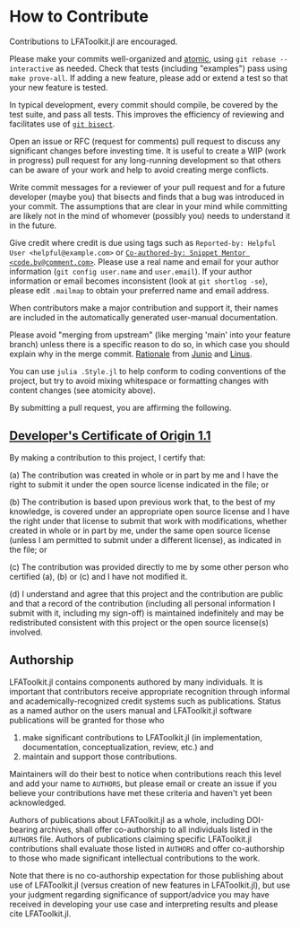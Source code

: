 # How to Contribute

Contributions to LFAToolkit.jl are encouraged.
<!---
Please use a pull request to the appropriate branch ('stable' for backward-compatible bug fixes for the last stable release, main' for new features and everything else).
-->
Please make your commits well-organized and [atomic](https://en.wikipedia.org/wiki/Atomic_commit#Atomic_commit_convention), using `git rebase --interactive` as needed.
Check that tests (including "examples") pass using `make prove-all`.
If adding a new feature, please add or extend a test so that your new feature is tested.

In typical development, every commit should compile, be covered by the test suite, and pass all tests.
This improves the efficiency of reviewing and facilitates use of [`git bisect`](https://git-scm.com/docs/git-bisect).

Open an issue or RFC (request for comments) pull request to discuss any significant changes before investing time.
It is useful to create a WIP (work in progress) pull request for any long-running development so that others can be aware of your work and help to avoid creating merge conflicts.

Write commit messages for a reviewer of your pull request and for a future developer (maybe you) that bisects and finds that a bug was introduced in your commit.
The assumptions that are clear in your mind while committing are likely not in the mind of whomever (possibly you) needs to understand it in the future.

Give credit where credit is due using tags such as `Reported-by: Helpful User <helpful@example.com>` or [`Co-authored-by: Snippet Mentor <code.by@comment.com>`](https://help.github.com/en/github/committing-changes-to-your-project/creating-a-commit-with-multiple-authors#creating-co-authored-commits-on-the-command-line).
Please use a real name and email for your author information (`git config user.name` and `user.email`).
If your author information or email becomes inconsistent (look at `git shortlog -se`), please edit `.mailmap` to obtain your preferred name and email address.

When contributors make a major contribution and support it, their names are included in the automatically generated user-manual documentation.

Please avoid "merging from upstream" (like merging 'main' into your feature branch) unless there is a specific reason to do so, in which case you should explain why in the merge commit.
[Rationale](https://lwn.net/Articles/328436/) from
[Junio](https://gitster.livejournal.com/42247.html) and
[Linus](http://yarchive.net/comp/linux/git_merges_from_upstream.html).

You can use `julia .Style.jl` to help conform to coding conventions of the project, but try to avoid mixing whitespace or formatting changes with content changes (see atomicity above).

By submitting a pull request, you are affirming the following.

## [Developer's Certificate of Origin 1.1](https://developercertificate.org/)

By making a contribution to this project, I certify that:

(a) The contribution was created in whole or in part by me and I have the right to submit it under the open source license indicated in the file; or

(b) The contribution is based upon previous work that, to the best of my knowledge, is covered under an appropriate open source license and I have the right under that license to submit that work with modifications, whether created in whole or in part by me, under the same open source license (unless I am permitted to submit under a different license), as indicated in the file; or

(c) The contribution was provided directly to me by some other person who certified (a), (b) or (c) and I have not modified it.

(d) I understand and agree that this project and the contribution are public and that a record of the contribution (including all personal information I submit with it, including my sign-off) is maintained indefinitely and may be redistributed consistent with this project or the open source license(s) involved.

## Authorship

LFAToolkit.jl contains components authored by many individuals.
It is important that contributors receive appropriate recognition through informal and academically-recognized credit systems such as publications.
Status as a named author on the users manual and LFAToolkit.jl software publications will be granted for those who

1. make significant contributions to LFAToolkit.jl (in implementation, documentation, conceptualization, review, etc.) and 
2. maintain and support those contributions.

Maintainers will do their best to notice when contributions reach this level and add your name to `AUTHORS`, but please email or create an issue if you believe your contributions have met these criteria and haven't yet been acknowledged.

Authors of publications about LFAToolkit.jl as a whole, including DOI-bearing archives, shall offer co-authorship to all individuals listed in the `AUTHORS` file.
Authors of publications claiming specific LFAToolkit.jl contributions shall evaluate those listed in `AUTHORS` and offer co-authorship to those who made significant intellectual contributions to the work.

Note that there is no co-authorship expectation for those publishing about use of LFAToolkit.jl (versus creation of new features in LFAToolkit.jl), but use your judgment regarding significance of support/advice you may have received in developing your use case and interpreting results and please cite LFAToolkit.jl.

